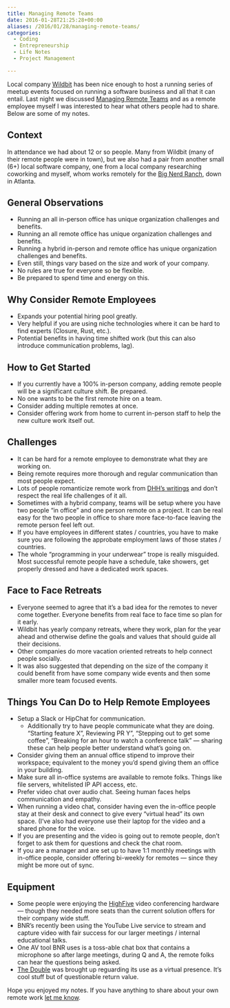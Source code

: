 ```yaml
---
title: Managing Remote Teams
date: 2016-01-28T21:25:28+00:00
aliases: /2016/01/28/managing-remote-teams/
categories:
  - Coding
  - Entrepreneurship
  - Life Notes
  - Project Management

---
```

Local company [Wildbit][1] has been nice enough to host a running series of meetup events focused on running a software business and all that it can entail. Last night we discussed [Managing Remote Teams][2] and as a remote employee myself I was interested to hear what others people had to share. Below are some of my notes.

## Context

In attendance we had about 12 or so people. Many from Wildbit (many of their remote people were in town), but we also had a pair from another small (6+) local software company, one from a local company researching coworking and myself, whom works remotely for the [Big Nerd Ranch][3], down in Atlanta.

## General Observations

  * Running an all in-person office has unique organization challenges and benefits.
  * Running an all remote office has unique organization challenges and benefits.
  * Running a hybrid in-person and remote office has unique organization challenges and benefits.
  * Even still, things vary based on the size and work of your company. 
  * No rules are true for everyone so be flexible.
  * Be prepared to spend time and energy on this.

## Why Consider Remote Employees

  * Expands your potential hiring pool greatly.
  * Very helpful if you are using niche technologies where it can be hard to find experts (Closure, Rust, etc.).
  * Potential benefits in having time shifted work (but this can also introduce communication problems, lag).

## How to Get Started

  * If you currently have a 100% in-person company, adding remote people will be a significant culture shift. Be prepared. 
  * No one wants to be the first remote hire on a team.
  * Consider adding multiple remotes at once. 
  * Consider offering work from home to current in-person staff to help the new culture work itself out.

## Challenges

  * It can be hard for a remote employee to demonstrate what they are working on. 
  * Being remote requires more thorough and regular communication than most people expect.
  * Lots of people romanticize remote work from [DHH&#8217;s writings][4] and don&#8217;t respect the real life challenges of it all. 
  * Sometimes with a hybrid company, teams will be setup where you have two people &#8220;in office&#8221; and one person remote on a project. It can be real easy for the two people in office to share more face-to-face leaving the remote person feel left out.
  * If you have employees in different states / countries, you have to make sure you are following the approbate employment laws of those states / countries. 
  * The whole &#8220;programming in your underwear&#8221; trope is really misguided. Most successful remote people have a schedule, take showers, get properly dressed and have a dedicated work spaces.

## Face to Face Retreats

  * Everyone seemed to agree that it&#8217;s a bad idea for the remotes to never come together. Everyone benefits from real face to face time so plan for it early.
  * Wildbit has yearly company retreats, where they work, plan for the year ahead and otherwise define the goals and values that should guide all their decisions. 
  * Other companies do more vacation oriented retreats to help connect people socially. 
  * It was also suggested that depending on the size of the company it could benefit from have some company wide events and then some smaller more team focused events.

## Things You Can Do to Help Remote Employees

  * Setup a Slack or HipChat for communication. 
      * Additionally try to have people communicate what they are doing. &#8220;Starting feature X&#8221;, Reviewing PR Y&#8221;, &#8220;Stepping out to get some coffee&#8221;, &#8220;Breaking for an hour to watch a conference talk&#8221; &#8212; sharing these can help people better understand what&#8217;s going on.
  * Consider giving them an annual office stipend to improve their workspace; equivalent to the money you&#8217;d spend giving them an office in your building.
  * Make sure all in-office systems are available to remote folks. Things like file servers, whitelisted IP API access, etc.
  * Prefer video chat over audio chat. Seeing human faces helps communication and empathy.
  * When running a video chat, consider having even the in-office people stay at their desk and connect to give every &#8220;virtual head&#8221; its own space. (I&#8217;ve also had everyone use their laptop for the video and a shared phone for the voice.
  * If you are presenting and the video is going out to remote people, don&#8217;t forget to ask them for questions and check the chat room.
  * If you are a manager and are set up to have 1:1 monthly meetings with in-office people, consider offering bi-weekly for remotes &#8212; since they might be more out of sync.

## Equipment

  * Some people were enjoying the [HighFive][5] video conferencing hardware &#8212; though they needed more seats than the current solution offers for their company wide stuff.
  * BNR&#8217;s recently been using the YouTube Live service to stream and capture video with fair success for our larger meetings / internal educational talks.
  * One AV tool BNR uses is a toss-able chat box that contains a microphone so after large meetings, during Q and A, the remote folks can hear the questions being asked.
  * [The Double][6] was brought up reguarding its use as a virtual presence. It&#8217;s cool stuff but of questionable return value.

Hope you enjoyed my notes. If you have anything to share about your own remote work [let me know][7].

 [1]: http://wildbit.com/
 [2]: http://www.meetup.com/Wildbit/events/227996687/
 [3]: https://www.bignerdranch.com/
 [4]: http://amzn.to/1nqWfU4
 [5]: https://highfive.com/product/video-conferencing
 [6]: http://www.doublerobotics.com/
 [7]: mailto:mike@clickablebliss.com